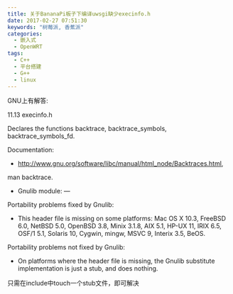 ```yaml
---
title: 关于BananaPi板子下编译uwsgi缺少execinfo.h
date: 2017-02-27 07:51:30
keywords: "树莓派, 香蕉派"
categories:
  - 嵌入式
  - OpenWRT
tags:
  - C++
  - 平台搭建
  - G++
  - linux
---
```


GNU上有解答:

<!-- more -->

11.13 execinfo.h

Declares the functions backtrace, backtrace_symbols, backtrace_symbols_fd.

Documentation:

* http://www.gnu.org/software/libc/manual/html_node/Backtraces.html,

man backtrace.

* Gnulib module: —



Portability problems fixed by Gnulib:

* This header file is missing on some platforms: Mac OS X 10.3, FreeBSD 6.0, NetBSD 5.0, OpenBSD 3.8, Minix 3.1.8, AIX 5.1, HP-UX 11, IRIX 6.5, OSF/1 5.1, Solaris 10, Cygwin, mingw, MSVC 9, Interix 3.5, BeOS.



Portability problems not fixed by Gnulib:

* On platforms where the header file is missing, the Gnulib substitute implementation is just a stub, and does nothing.





只需在include中touch一个stub文件，即可解决
